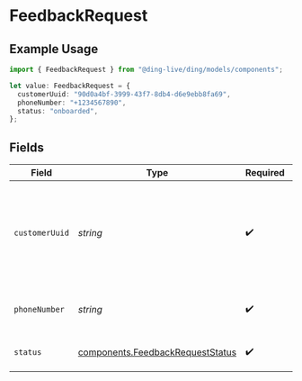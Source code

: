# FeedbackRequest

## Example Usage

```typescript
import { FeedbackRequest } from "@ding-live/ding/models/components";

let value: FeedbackRequest = {
  customerUuid: "90d0a4bf-3999-43f7-8db4-d6e9ebb8fa69",
  phoneNumber: "+1234567890",
  status: "onboarded",
};
```

## Fields

| Field                                                                                | Type                                                                                 | Required                                                                             | Description                                                                          | Example                                                                              |
| ------------------------------------------------------------------------------------ | ------------------------------------------------------------------------------------ | ------------------------------------------------------------------------------------ | ------------------------------------------------------------------------------------ | ------------------------------------------------------------------------------------ |
| `customerUuid`                                                                       | *string*                                                                             | :heavy_check_mark:                                                                   | Your customer UUID, which can be found in the API settings in the dashboard.         |                                                                                      |
| `phoneNumber`                                                                        | *string*                                                                             | :heavy_check_mark:                                                                   | An E.164 formatted phone number.                                                     | +1234567890                                                                          |
| `status`                                                                             | [components.FeedbackRequestStatus](../../models/components/feedbackrequeststatus.md) | :heavy_check_mark:                                                                   | The type of the feedback.                                                            | onboarded                                                                            |